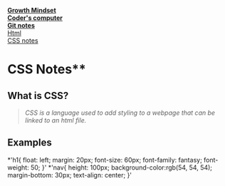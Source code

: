 [**Growth Mindset**](README.md)  
 [**Coder's computer**](codersComputer.md)    
[**Git notes**](GitNotes.md)  
[Html](HtmlStructures.md)  
[CSS notes](cssnotes.md)  

# CSS Notes**  

## **What is CSS?**  
> *CSS is a language used to add styling to a webpage that can be linked to an html file.*  

## **Examples**
*'h1{
     float: left;
     margin: 20px;
     font-size: 60px;
     font-family: fantasy;
     font-weight: 50;
}'
*'nav{
    height: 100px;
    background-color:rgb(54, 54, 54);
    margin-bottom: 30px;
    text-align: center;
}'

